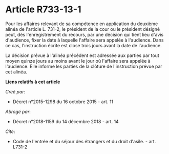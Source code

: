 # Article R733-13-1

Pour les affaires relevant de sa compétence en application du deuxième alinéa de l'article L. 731-2, le président de la cour
ou le président désigné peut, dès l'enregistrement du recours, par une décision qui tient lieu d'avis d'audience, fixer la
date à laquelle l'affaire sera appelée à l'audience. Dans ce cas, l'instruction écrite est close trois jours avant la date de
l'audience. 

La décision prévue à l'alinéa précédent est adressée aux parties par tout moyen quinze jours au moins avant le jour où
l'affaire sera appelée à l'audience. Elle informe les parties de la clôture de l'instruction prévue par cet alinéa.

**Liens relatifs à cet article**

_Créé par_:

  - Décret n°2015-1298 du 16 octobre 2015 - art. 11

_Abrogé par_:

  - Décret n°2018-1159 du 14 décembre 2018 - art. 14

_Cite_:

  - Code de l'entrée et du séjour des étrangers et du droit d'asile. - art. L731-2
